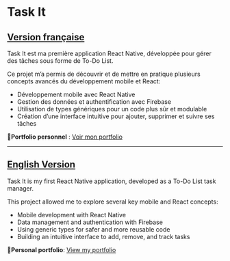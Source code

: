 # Task It

## <ins>Version française</ins>

Task It est ma première application React Native, développée pour gérer des tâches sous forme de To-Do List.

Ce projet m’a permis de découvrir et de mettre en pratique plusieurs concepts avancés du développement mobile et React:
 - Développement mobile avec React Native
 - Gestion des données et authentification avec Firebase
 - Utilisation de types génériques pour un code plus sûr et modulable
 - Création d’une interface intuitive pour ajouter, supprimer et suivre ses tâches

🧾**Portfolio personnel** : [Voir mon portfolio](https://www.remi-dubus.fr)

---

## <ins>English Version</ins>

Task It is my first React Native application, developed as a To-Do List task manager.

This project allowed me to explore several key mobile and React concepts:
 - Mobile development with React Native
 - Data management and authentication with Firebase
 - Using generic types for safer and more reusable code
 - Building an intuitive interface to add, remove, and track tasks

🧾**Personal portfolio**: [View my portfolio](https://www.remi-dubus.fr)